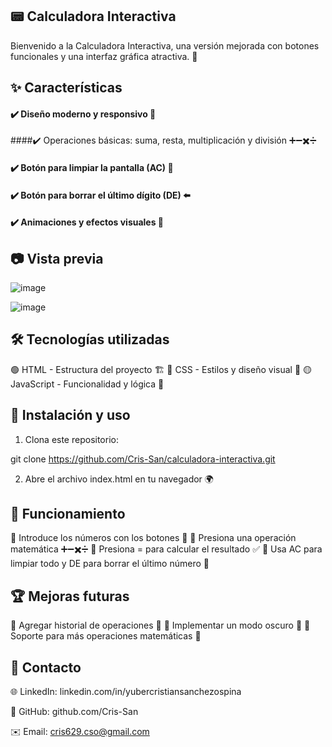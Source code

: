 ## 📟 Calculadora Interactiva

Bienvenido a la Calculadora Interactiva, una versión mejorada con botones funcionales y una interfaz gráfica atractiva. 🚀

## ✨ Características

#### ✔️ Diseño moderno y responsivo 📱
####✔️ Operaciones básicas: suma, resta, multiplicación y división ➕➖✖️➗
#### ✔️ Botón para limpiar la pantalla (AC) 🔄
#### ✔️ Botón para borrar el último dígito (DE) ⬅️
#### ✔️ Animaciones y efectos visuales 🌟

## 📷 Vista previa
![image](https://github.com/user-attachments/assets/00869539-8eca-4bd3-867d-0d49b0f7aac6)

![image](https://github.com/user-attachments/assets/eaf91d9f-faeb-4dab-9fb6-1385de6c6206)


## 🛠️ Tecnologías utilizadas

🟢 HTML - Estructura del proyecto 🏗️ 🔵 CSS - Estilos y diseño visual 🎨 🟡 JavaScript - Funcionalidad y lógica 🧠


## 🚀 Instalación y uso

1. Clona este repositorio:

git clone https://github.com/Cris-San/calculadora-interactiva.git

2. Abre el archivo index.html en tu navegador 🌍

## 📌 Funcionamiento

🔹 Introduce los números con los botones 🔢
🔹 Presiona una operación matemática ➕➖✖️➗
🔹 Presiona = para calcular el resultado ✅
🔹 Usa AC para limpiar todo y DE para borrar el último número 🔄

## 🏆 Mejoras futuras

🔹 Agregar historial de operaciones 📜
🔹 Implementar un modo oscuro 🌙
🔹 Soporte para más operaciones matemáticas 🔢

## 📩 Contacto

🌐 LinkedIn: linkedin.com/in/yubercristiansanchezospina

🐙 GitHub: github.com/Cris-San

✉️ Email: cris629.cso@gmail.com
